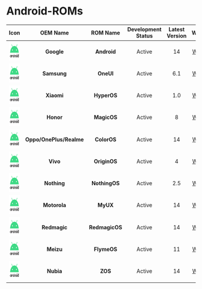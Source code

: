 # Android-ROMs

|                         Icon                         |        OEM Name         |    ROM Name    | Development Status | Latest Version |   Website   |
| :--------------------------------------------------: | :---------------------: | :------------: | :----------------: | :------------: | :---------: |
| <img src="Icons/Android.png" width="50" height="50"> |       **Google**        |  **Android**   |       Active       |       14       | [Website]() |
| <img src="Icons/Android.png" width="50" height="50"> |       **Samsung**       |   **OneUI**    |       Active       |      6.1       | [Website]() |
| <img src="Icons/Android.png" width="50" height="50"> |       **Xiaomi**        |  **HyperOS**   |       Active       |      1.0       | [Website]() |
| <img src="Icons/Android.png" width="50" height="50"> |        **Honor**        |  **MagicOS**   |       Active       |       8        | [Website]() |
| <img src="Icons/Android.png" width="50" height="50"> | **Oppo/OnePlus/Realme** |  **ColorOS**   |       Active       |       14       | [Website]() |
| <img src="Icons/Android.png" width="50" height="50"> |        **Vivo**         |  **OriginOS**  |       Active       |       4        | [Website]() |
| <img src="Icons/Android.png" width="50" height="50"> |       **Nothing**       | **NothingOS**  |       Active       |      2.5       | [Website]() |
| <img src="Icons/Android.png" width="50" height="50"> |      **Motorola**       |    **MyUX**    |       Active       |       14       | [Website]() |
| <img src="Icons/Android.png" width="50" height="50"> |      **Redmagic**       | **RedmagicOS** |       Active       |       14       | [Website]() |
| <img src="Icons/Android.png" width="50" height="50"> |        **Meizu**        |  **FlymeOS**   |       Active       |       11       | [Website]() |
| <img src="Icons/Android.png" width="50" height="50"> |        **Nubia**        |    **ZOS**     |       Active       |       14       | [Website]() |
